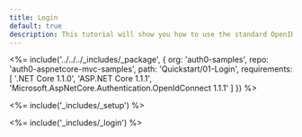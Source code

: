 ```yaml
---
title: Login
default: true
description: This tutorial will show you how to use the standard OpenID Connect middleware to add authentication to your web app.
---
```


<%= include('../../../_includes/_package', {
  org: 'auth0-samples',
  repo: 'auth0-aspnetcore-mvc-samples',
  path: 'Quickstart/01-Login',
  requirements: [
    '.NET Core 1.1.0',
    'ASP.NET Core 1.1.1',
    'Microsoft.AspNetCore.Authentication.OpenIdConnect 1.1.1'
  ]
}) %>

<%= include('_includes/_setup') %>

<%= include('_includes/_login') %>
